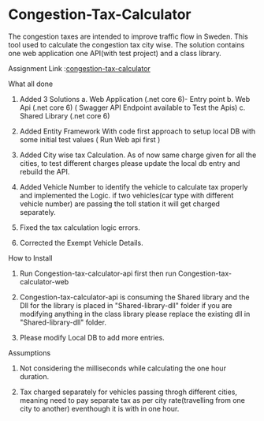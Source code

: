 # Congestion-Tax-Calculator

The congestion taxes are intended to improve traffic flow in Sweden. This tool used to calculate the congestion tax city wise.
The solution contains one web application one API(with test project) and a class library.

Assignment Link :[congestion-tax-calculator](https://github.com/volvo-cars/congestion-tax-calculator)
 

What all done

1.	Added 3 Solutions 
	a.	Web Application (.net core 6)- Entry point
	b.	Web Api (.net core 6) ( Swagger API Endpoint available to Test the Apis)
	c.	Shared Library (.net core 6)

2.	Added Entity Framework With code first approach to setup local DB with some initial test values ( Run Web api first )

3.	Added City wise tax Calculation.
		As of now same charge given for all the cities, to test different charges please update the local db entry and rebuild the API.

4.	Added Vehicle Number to identify the vehicle to calculate tax properly and implemented the Logic.
		if two vehicles(car type with different vehicle number) are passing the toll station it will get charged separately.

5.	Fixed the tax calculation logic errors.

6.	Corrected the Exempt Vehicle Details.


How to Install

1. Run Congestion-tax-calculator-api first then run Congestion-tax-calculator-web

2. Congestion-tax-calculator-api is consuming the Shared library and the Dll for the library is placed in "Shared-library-dll" folder 
 	if you are modifying anything in the class library please replace the existing dll in "Shared-library-dll" folder.

3. Please modify Local DB to add more entries.


Assumptions

1. Not considering the milliseconds while calculating the one hour duration.

2. Tax charged separately for vehicles passing throgh different cities, meaning need to pay separate tax as per city rate(travelling from one city to another)  eventhough it is with in one hour.





 
 
